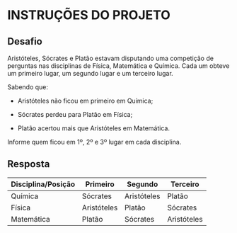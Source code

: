 # INSTRUÇÕES DO PROJETO

## Desafio

Aristóteles, Sócrates e Platão estavam disputando uma competição de perguntas nas disciplinas de Física, Matemática e Química. Cada um obteve um primeiro lugar, um segundo lugar e um terceiro lugar.

Sabendo que:  

- Aristóteles não ficou em primeiro em Química;  

- Sócrates perdeu para Platão em Física;  

- Platão acertou mais que Aristóteles em Matemática.

Informe quem ficou em 1º, 2º e 3º lugar em cada disciplina.

## Resposta

| Disciplina/Posição | Primeiro    | Segundo     | Terceiro    |
| ------------------ | ----------- | ----------- | ----------- |
| Química            | Sócrates    | Aristóteles | Platão      |
| Física             | Aristóteles | Platão      | Sócrates    |
| Matemática         | Platão      | Sócrates    | Aristóteles |
